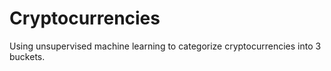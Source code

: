 # Cryptocurrencies

Using unsupervised machine learning to categorize cryptocurrencies into 3 buckets.
